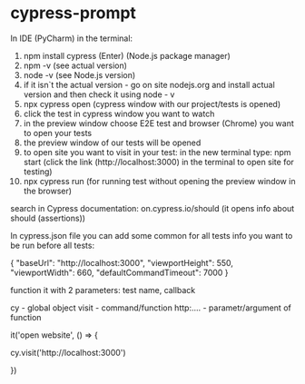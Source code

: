 # cypress-prompt

In IDE (PyCharm) in the terminal: 

1) npm install cypress (Enter) (Node.js package manager) 
2) npm -v (see actual version) 
3) node -v (see Node.js version) 
4)  if it isn`t the actual version - go on site nodejs.org and install actual version and then check it using node - v 
5)  npx cypress open (cypress window with our project/tests is opened) 
6)  click the test in cypress window you want to watch 
7)  in the preview window choose E2E test and browser (Chrome) you want to open your tests 
8)  the preview window of our tests will be opened 
9)  to open site you want to visit in your test: in the new terminal type: npm start (click the link (http://localhost:3000) in the terminal to open site for testing)
10)  npx cypress run (for running test without opening the preview window in the browser)


search in Cypress documentation: on.cypress.io/should (it opens info about should (assertions))

In cypress.json file you can add some common for all tests info you want to be run before all tests: 

{
  "baseUrl": "http://localhost:3000",
  "viewportHeight": 550,
  "viewportWidth": 660,
  "defaultCommandTimeout": 7000
}

function it with 2 parameters: test name, callback 

cy - global object 
visit - command/function
http:.... - parametr/argument of function

it('open website', () => { 

  cy.visit('http://localhost:3000')

})
